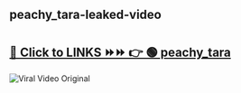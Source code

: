 
 ## peachy_tara-leaked-video 

# <h2><a href="https://clipsfans.com/peachy_tara&ref=git">🔗 Click to LINKS ⏩⏩ 👉 🟢 peachy_tara </a></h2>

<a href="https://clipsfans.com/peachy_tara&ref=git" rel="nofollow" data-target="animated-image.originalLink"><img src="https://i.ibb.co.com/xMMVF88/686577567.gif" alt="Viral Video Original" style="max-width: 100%; display: inline-block;" data-target="animated-image.originalImage"></a>
